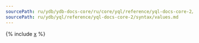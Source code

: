 ```yaml
---
sourcePath: ru/ydb/ydb-docs-core/ru/core/yql/reference/yql-docs-core-2/syntax/values.md
sourcePath: ru/ydb/yql/reference/yql-docs-core-2/syntax/values.md
---
```


{% include [x](_includes/values.md) %}

